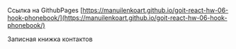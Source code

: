 Ссылка на GithubPages
[https://manuilenkoart.github.io/goit-react-hw-06-hook-phonebook/](https://manuilenkoart.github.io/goit-react-hw-06-hook-phonebook/)

Записная книжка контактов
